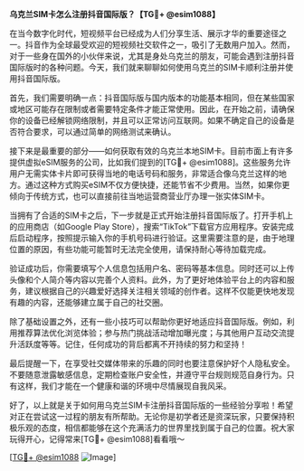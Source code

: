 **乌克兰SIM卡怎么注册抖音国际版？【TG💪+ @esim1088】**

在当今数字化时代，短视频平台已经成为人们分享生活、展示才华的重要途径之一。抖音作为全球最受欢迎的短视频社交软件之一，吸引了无数用户加入。然而，对于一些身在国外的小伙伴来说，尤其是身处乌克兰的朋友，可能会遇到注册抖音国际版时的各种问题。今天，我们就来聊聊如何使用乌克兰的SIM卡顺利注册并使用抖音国际版。

首先，我们需要明确一点：抖音国际版与国内版本的功能基本相同，但在某些国家或地区可能存在限制或者需要特定条件才能正常使用。因此，在开始之前，请确保你的设备已经解锁网络限制，并且可以正常访问互联网。如果不确定自己的设备是否符合要求，可以通过简单的网络测试来确认。

接下来是最重要的部分——如何获取有效的乌克兰本地SIM卡。目前市面上有许多提供虚拟eSIM服务的公司，比如我们提到的[TG💪+ @esim1088]。这些服务允许用户无需实体卡片即可获得当地的电话号码和服务，非常适合像乌克兰这样的地方。通过这种方式购买eSIM不仅方便快捷，还能节省不少费用。当然，如果你更倾向于传统方式，也可以直接前往当地运营商营业厅办理一张实体SIM卡。

当拥有了合适的SIM卡之后，下一步就是正式开始注册抖音国际版了。打开手机上的应用商店（如Google Play Store），搜索“TikTok”下载官方应用程序。安装完成后启动程序，按照提示输入你的手机号码进行验证。这里需要注意的是，由于地理位置的原因，有些功能可能暂时无法完全使用，请保持耐心等待加载完成。

验证成功后，你需要填写个人信息包括用户名、密码等基本信息。同时还可以上传头像和个人简介等内容以完善个人资料。此外，为了更好地体验平台上的内容和服务，建议根据自己的兴趣爱好选择关注相关领域的创作者。这样不仅能更快地发现有趣的内容，还能够建立属于自己的社交圈。

除了基础设置之外，还有一些小技巧可以帮助你更好地适应抖音国际版。例如，利用推荐算法优化浏览体验；参与热门挑战活动增加曝光度；与其他用户互动交流提升活跃度等等。记住，任何成功的背后都离不开持续的努力和坚持！

最后提醒一下，在享受社交媒体带来的乐趣的同时也要注意保护好个人隐私安全。不要随意泄露敏感信息，定期检查账户安全性，并遵守平台规则规范自身行为。只有这样，我们才能在一个健康和谐的环境中尽情展现自我风采。

好了，以上就是关于如何用乌克兰SIM卡注册抖音国际版的一些经验分享啦！希望对正在尝试这一过程的朋友有所帮助。无论你是初学者还是资深玩家，只要保持积极乐观的态度，相信都能够在这个充满活力的世界里找到属于自己的位置。祝大家玩得开心，记得常来[TG💪+ @esim1088]看看哦～

[[TG💪+ @esim1088](https://t.me/s/esim1088) ![Image](https://i.postimg.cc/4NQfJmqS/Snipaste-2025-05-13-00-14-12.png)]